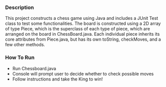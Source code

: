 ### Description
This project constructs a chess game using Java and includes a JUnit Test class to test some functionalities. The board is constructed using a 2D array of type Piece, which is the superclass of each type of piece, which are arranged on the board in ChessBoard.java. Each individual piece inherits its core attributes from Piece.java, but has its own toString, checkMoves, and a few other methods.
### How To Run
* Run Chessboard.java
* Console will prompt user to decide whether to check possible moves
* Follow instructions and take the King to win!
